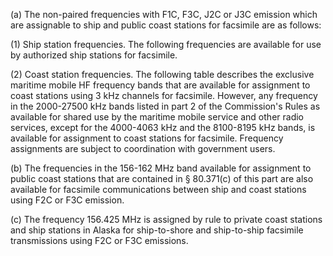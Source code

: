 (a) The non-paired frequencies with F1C, F3C, J2C or J3C emission which are assignable to ship and public coast stations for facsimile are as follows:

(1) Ship station frequencies. The following frequencies are available for use by authorized ship stations for facsimile.

(2) Coast station frequencies. The following table describes the exclusive maritime mobile HF frequency bands that are available for assignment to coast stations using 3 kHz channels for facsimile. However, any frequency in the 2000-27500 kHz bands listed in part 2 of the Commission's Rules as available for shared use by the maritime mobile service and other radio services, except for the 4000-4063 kHz and the 8100-8195 kHz bands, is available for assignment to coast stations for facsimile. Frequency assignments are subject to coordination with government users.

(b) The frequencies in the 156-162 MHz band available for assignment to public coast stations that are contained in § 80.371(c) of this part are also available for facsimile communications between ship and coast stations using F2C or F3C emission.

(c) The frequency 156.425 MHz is assigned by rule to private coast stations and ship stations in Alaska for ship-to-shore and ship-to-ship facsimile transmissions using F2C or F3C emissions.

